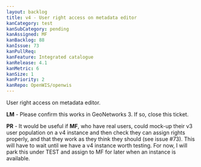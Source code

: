 ```yaml
---
layout: backlog
title: v4 - User right access on metadata editor
kanCategory: test
kanSubCategory: pending
kanAssigned: MF
kanBacklog: 88
kanIssue: 73
kanPullReq:
kanFeature: Integrated catalogue
kanRelease: 4.1
kanMetric: 6
kanSize: 1
kanPriority: 2
kanRepo: OpenWIS/openwis
---
```

User right access on metadata editor.

**LM** - Please confirm this works in GeoNetworks 3.  If so, close this ticket.

**PR** - It would be useful if **MF**, who have real users, could mock-up their v3 user population on a v4 instance and then check they can assign rights properly, and that they work as they think they should (see issue #73).  This will have to wait until we have a v4 instance worth testing.  For now, I will park this under TEST and assign to MF for later when an instance is available.
